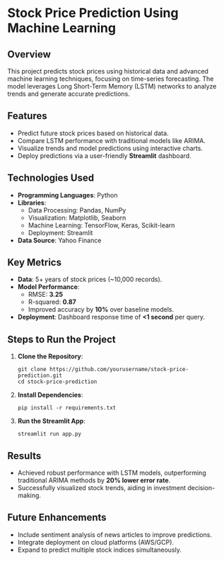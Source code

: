 # **Stock Price Prediction Using Machine Learning**

## **Overview**
This project predicts stock prices using historical data and advanced machine learning techniques, focusing on time-series forecasting. The model leverages Long Short-Term Memory (LSTM) networks to analyze trends and generate accurate predictions.

## **Features**
- Predict future stock prices based on historical data.
- Compare LSTM performance with traditional models like ARIMA.
- Visualize trends and model predictions using interactive charts.
- Deploy predictions via a user-friendly **Streamlit** dashboard.

## **Technologies Used**
- **Programming Languages**: Python  
- **Libraries**:  
  - Data Processing: Pandas, NumPy  
  - Visualization: Matplotlib, Seaborn  
  - Machine Learning: TensorFlow, Keras, Scikit-learn  
  - Deployment: Streamlit  
- **Data Source**: Yahoo Finance

## **Key Metrics**
- **Data**: 5+ years of stock prices (~10,000 records).  
- **Model Performance**:  
  - RMSE: **3.25**  
  - R-squared: **0.87**  
  - Improved accuracy by **10%** over baseline models.  
- **Deployment**: Dashboard response time of **<1 second** per query.

## **Steps to Run the Project**
1. **Clone the Repository**:
   ```
   git clone https://github.com/yourusername/stock-price-prediction.git
   cd stock-price-prediction
   ```

2. **Install Dependencies**:
   ```
   pip install -r requirements.txt
   ```

3. **Run the Streamlit App**:
   ```
   streamlit run app.py
   ```

## **Results**
- Achieved robust performance with LSTM models, outperforming traditional ARIMA methods by **20% lower error rate**.
- Successfully visualized stock trends, aiding in investment decision-making.

## **Future Enhancements**
- Include sentiment analysis of news articles to improve predictions.
- Integrate deployment on cloud platforms (AWS/GCP).
- Expand to predict multiple stock indices simultaneously.


